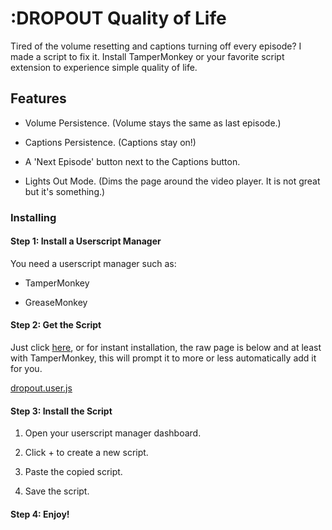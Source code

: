 # :DROPOUT Quality of Life

Tired of the volume resetting and captions turning off every episode? I made a script to fix it. Install TamperMonkey or your favorite script extension to experience simple quality of life.

## Features
- Volume Persistence. (Volume stays the same as last episode.)

- Captions Persistence. (Captions stay on!)

- A 'Next Episode' button next to the Captions button.

- Lights Out Mode. (Dims the page around the video player. It is not great but it's something.)

### Installing

#### Step 1: Install a Userscript Manager

You need a userscript manager such as:

- TamperMonkey

- GreaseMonkey

#### Step 2: Get the Script

Just click [here](https://github.com/oh-ari/DropoutFix/blob/main/dropout.user.js), or for instant installation, the raw page is below and at least with TamperMonkey, this will prompt it to more or less automatically add it for you.

[dropout.user.js](https://github.com/oh-ari/DropoutFix/raw/refs/heads/main/dropout.user.js)

#### Step 3: Install the Script

1. Open your userscript manager dashboard.

2. Click + to create a new script.

3. Paste the copied script.

4. Save the script.

#### Step 4: Enjoy!

